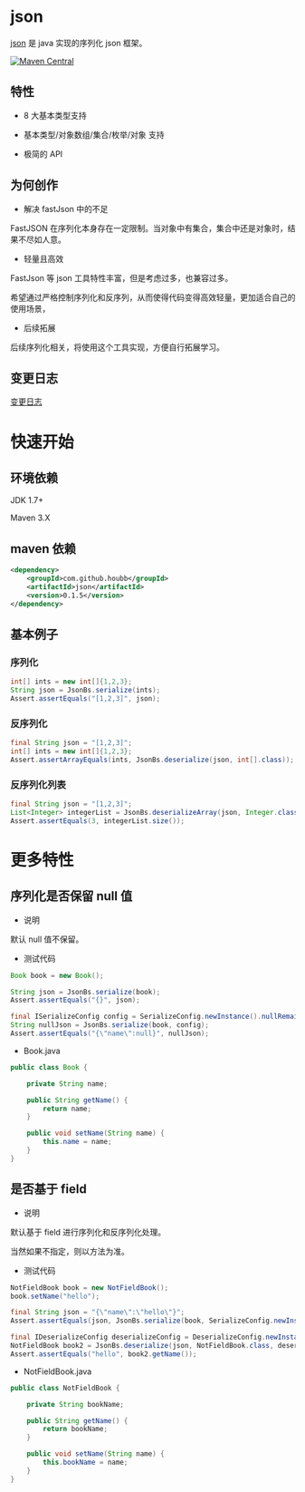 # json

[json](https://github.com/houbb/json) 是 java 实现的序列化 json 框架。

[![Maven Central](https://maven-badges.herokuapp.com/maven-central/com.github.houbb/json/badge.svg)](http://mvnrepository.com/artifact/com.github.houbb/json)

## 特性

- 8 大基本类型支持

- 基本类型/对象数组/集合/枚举/对象 支持

- 极简的 API

## 为何创作

- 解决 fastJson 中的不足

FastJSON 在序列化本身存在一定限制。当对象中有集合，集合中还是对象时，结果不尽如人意。

- 轻量且高效

FastJson 等 json 工具特性丰富，但是考虑过多，也兼容过多。

希望通过严格控制序列化和反序列，从而使得代码变得高效轻量，更加适合自己的使用场景，

- 后续拓展

后续序列化相关，将使用这个工具实现，方便自行拓展学习。

## 变更日志

[变更日志](doc/CHANGE_LOG.md)

# 快速开始

## 环境依赖

JDK 1.7+

Maven 3.X

## maven 依赖

```xml
<dependency>
    <groupId>com.github.houbb</groupId>
    <artifactId>json</artifactId>
    <version>0.1.5</version>
</dependency>
```

## 基本例子

### 序列化

```java
int[] ints = new int[]{1,2,3};
String json = JsonBs.serialize(ints);
Assert.assertEquals("[1,2,3]", json);
```

### 反序列化

```java
final String json = "[1,2,3]";
int[] ints = new int[]{1,2,3};
Assert.assertArrayEquals(ints, JsonBs.deserialize(json, int[].class));
```

### 反序列化列表

```java
final String json = "[1,2,3]";
List<Integer> integerList = JsonBs.deserializeArray(json, Integer.class);
Assert.assertEquals(3, integerList.size());
```

# 更多特性

## 序列化是否保留 null 值

- 说明

默认 null 值不保留。

- 测试代码

```java
Book book = new Book();

String json = JsonBs.serialize(book);
Assert.assertEquals("{}", json);

final ISerializeConfig config = SerializeConfig.newInstance().nullRemains(true);
String nullJson = JsonBs.serialize(book, config);
Assert.assertEquals("{\"name\":null}", nullJson);
```

- Book.java

```java
public class Book {

    private String name;

    public String getName() {
        return name;
    }

    public void setName(String name) {
        this.name = name;
    }
}
```

## 是否基于 field

- 说明

默认基于 field 进行序列化和反序列化处理。

当然如果不指定，则以方法为准。

- 测试代码

```java
NotFieldBook book = new NotFieldBook();
book.setName("hello");

final String json = "{\"name\":\"hello\"}";
Assert.assertEquals(json, JsonBs.serialize(book, SerializeConfig.newInstance().fieldBased(false)));

final IDeserializeConfig deserializeConfig = DeserializeConfig.newInstance().fieldBased(false);
NotFieldBook book2 = JsonBs.deserialize(json, NotFieldBook.class, deserializeConfig);
Assert.assertEquals("hello", book2.getName());
```

- NotFieldBook.java

```java
public class NotFieldBook {

    private String bookName;

    public String getName() {
        return bookName;
    }

    public void setName(String name) {
        this.bookName = name;
    }
}
```
